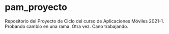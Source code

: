 # pam_proyecto
Repositorio del Proyecto de Ciclo del curso de Aplicaciones Móviles 2021-1.
Probando cambio en una rama.
Otra vez.
Cano trabajando.
